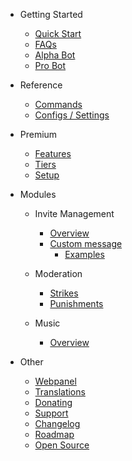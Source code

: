 - Getting Started

  - [Quick Start](/zh-TW/getting-started/quick-start.md)
  - [FAQs](/zh-TW/getting-started/faq.md)
  - [Alpha Bot](/zh-TW/getting-started/alpha.md)
  - [Pro Bot](/zh-TW/getting-started/pro.md)

- Reference

  - [Commands](/zh-TW/reference/commands.md)
  - [Configs / Settings](/zh-TW/reference/settings.md)

- Premium

  - [Features](/zh-TW/premium/features.md)
  - [Tiers](/zh-TW/premium/tiers.md)
  - [Setup](/zh-TW/premium/setup.md)

- Modules

  - Invite Management

    - [Overview](/zh-TW/modules/invites/overview.md)
    - [Custom message](/zh-TW/modules/invites/custom-message.md)
      - [Examples](/zh-TW/modules/invites/examples.md)

  - Moderation

    - [Strikes](/zh-TW/modules/moderation/strikes.md)
    - [Punishments](/zh-TW/modules/moderation/punishments.md)

  - Music

    - [Overview](/zh-TW/modules/music/overview.md)

- Other

  - [Webpanel](/zh-TW/other/webpanel.md)
  - [Translations](/zh-TW/other/translations.md)
  - [Donating](/zh-TW/other/donating.md)
  - [Support](/zh-TW/other/support.md)
  - [Changelog](/zh-TW/other/changelog.md)
  - [Roadmap](/zh-TW/other/roadmap.md)
  - [Open Source](/zh-TW/other/open-source.md)
